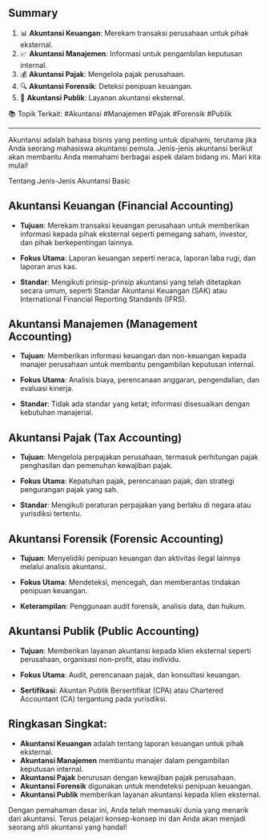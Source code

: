 ## Summary

1. 📊 **Akuntansi Keuangan**: Merekam transaksi perusahaan untuk pihak eksternal.
2. 📈 **Akuntansi Manajemen**: Informasi untuk pengambilan keputusan internal.
3. 💰 **Akuntansi Pajak**: Mengelola pajak perusahaan.
4. 🔍 **Akuntansi Forensik**: Deteksi penipuan keuangan.
5. 🏢 **Akuntansi Publik**: Layanan akuntansi eksternal.

📚 Topik Terkait:
#Akuntansi #Manajemen #Pajak #Forensik #Publik

---

Akuntansi adalah bahasa bisnis yang penting untuk dipahami, terutama jika Anda seorang mahasiswa akuntansi pemula. Jenis-jenis akuntansi berikut akan membantu Anda memahami berbagai aspek dalam bidang ini. Mari kita mulai!

Tentang Jenis-Jenis Akuntansi Basic
## Akuntansi Keuangan (Financial Accounting)

- **Tujuan**: Merekam transaksi keuangan perusahaan untuk memberikan informasi kepada pihak eksternal seperti pemegang saham, investor, dan pihak berkepentingan lainnya.

- **Fokus Utama**: Laporan keuangan seperti neraca, laporan laba rugi, dan laporan arus kas.

- **Standar**: Mengikuti prinsip-prinsip akuntansi yang telah ditetapkan secara umum, seperti Standar Akuntansi Keuangan (SAK) atau International Financial Reporting Standards (IFRS).

## Akuntansi Manajemen (Management Accounting)

- **Tujuan**: Memberikan informasi keuangan dan non-keuangan kepada manajer perusahaan untuk membantu pengambilan keputusan internal.

- **Fokus Utama**: Analisis biaya, perencanaan anggaran, pengendalian, dan evaluasi kinerja.

- **Standar**: Tidak ada standar yang ketat; informasi disesuaikan dengan kebutuhan manajerial.

## Akuntansi Pajak (Tax Accounting)

- **Tujuan**: Mengelola perpajakan perusahaan, termasuk perhitungan pajak penghasilan dan pemenuhan kewajiban pajak.

- **Fokus Utama**: Kepatuhan pajak, perencanaan pajak, dan strategi pengurangan pajak yang sah.

- **Standar**: Mengikuti peraturan perpajakan yang berlaku di negara atau yurisdiksi tertentu.

## Akuntansi Forensik (Forensic Accounting)

- **Tujuan**: Menyelidiki penipuan keuangan dan aktivitas ilegal lainnya melalui analisis akuntansi.

- **Fokus Utama**: Mendeteksi, mencegah, dan memberantas tindakan penipuan keuangan.

- **Keterampilan**: Penggunaan audit forensik, analisis data, dan hukum.

## Akuntansi Publik (Public Accounting)

- **Tujuan**: Memberikan layanan akuntansi kepada klien eksternal seperti perusahaan, organisasi non-profit, atau individu.

- **Fokus Utama**: Audit, perencanaan pajak, dan konsultasi keuangan.

- **Sertifikasi**: Akuntan Publik Bersertifikat (CPA) atau Chartered Accountant (CA) tergantung pada yurisdiksi.

## Ringkasan Singkat:

- **Akuntansi Keuangan** adalah tentang laporan keuangan untuk pihak eksternal.
- **Akuntansi Manajemen** membantu manajer dalam pengambilan keputusan internal.
- **Akuntansi Pajak** berurusan dengan kewajiban pajak perusahaan.
- **Akuntansi Forensik** digunakan untuk mendeteksi penipuan keuangan.
- **Akuntansi Publik** memberikan layanan akuntansi kepada klien eksternal.

Dengan pemahaman dasar ini, Anda telah memasuki dunia yang menarik dari akuntansi. Terus pelajari konsep-konsep ini dan Anda akan menjadi seorang ahli akuntansi yang handal!